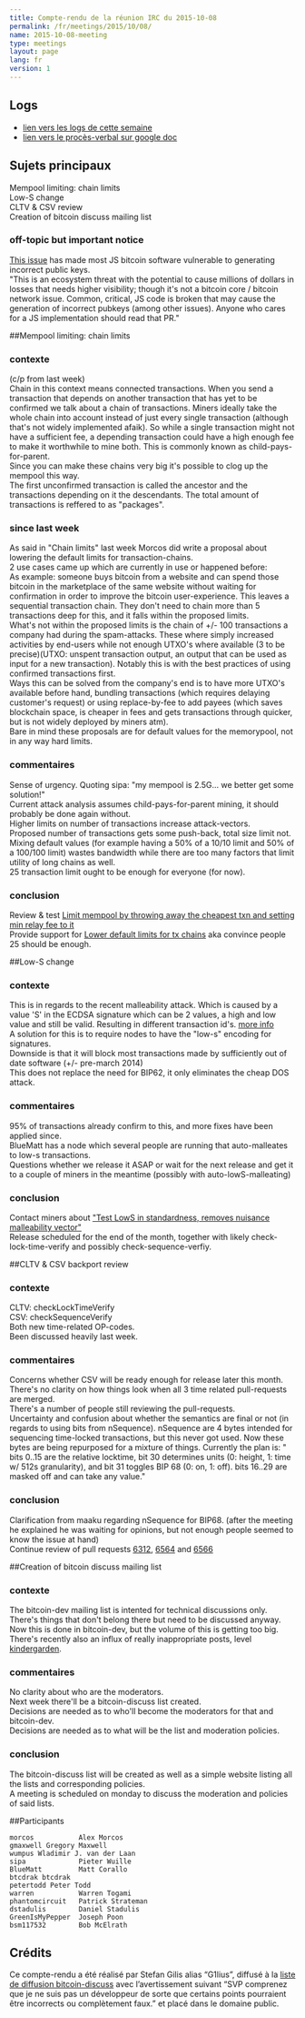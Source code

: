 ```yaml
---
title: Compte-rendu de la réunion IRC du 2015-10-08
permalink: /fr/meetings/2015/10/08/
name: 2015-10-08-meeting
type: meetings
layout: page
lang: fr
version: 1
---
```

## Logs

- [lien vers les logs de cette semaine](http://bitcoinstats.com/irc/bitcoin-dev/logs/2015/10/08#l1444330778.0)  
- [lien vers le procès-verbal sur google doc](https://docs.google.com/document/d/1hCDuOBNpqrZ0NLzvgrs2kDIF3g97sOv-FyneHjQellk/edit)

## Sujets principaux    

Mempool limiting: chain limits  
Low-S change  
CLTV & CSV review  
Creation of bitcoin discuss mailing list


### off-topic but important notice

[This issue](https://github.com/feross/buffer/pull/81) has made most JS bitcoin software vulnerable to generating incorrect public keys.  
"This is an ecosystem threat with the potential to cause millions of dollars in losses that needs higher visibility; though it's not a bitcoin core / bitcoin network issue.
Common, critical, JS code is broken that may cause the generation of incorrect pubkeys (among other issues). Anyone who cares for a JS implementation should read that PR."


##Mempool limiting: chain limits

### contexte

(c/p from last week)  
Chain in this context means connected transactions. When you send a transaction that depends on another transaction that has yet to be confirmed we talk about a chain of transactions. 
Miners ideally take the whole chain into account instead of just every single transaction (although that's not widely implemented afaik). So while a single transaction might not have a sufficient fee, a depending transaction could have a high enough fee to make it worthwhile to mine both.
This is commonly known as child-pays-for-parent.  
Since you can make these chains very big it's possible to clog up the mempool this way.   
The first unconfirmed transaction is called the ancestor and the transactions depending on it the descendants. The total amount of transactions is reffered to as "packages".  

### since last week

As said in "Chain limits" last week Morcos did write a proposal about lowering the default limits for transaction-chains.  
2 use cases came up which are currently in use or happened before:   
As example: someone buys bitcoin from a website and can spend those bitcoin in the marketplace of the same website without waiting for confirmation in order to improve the bitcoin user-experience. This leaves a sequential transaction chain. They don't need to chain more than 5 transactions deep for this, and it falls within the proposed limits.   
What's not within the proposed limits is the chain of +/- 100 transactions a company had during the spam-attacks. These where simply increased activities by end-users while not enough UTXO's where available (3 to be precise)(UTXO: unspent transaction output, an output that can be used as input for a new transaction).
Notably this is with the best practices of using confirmed transactions first.  
Ways this can be solved from the company's end is to have more UTXO's available before hand, bundling transactions (which requires delaying customer's request) or using replace-by-fee to add payees (which saves blockchain space, is cheaper in fees and gets transactions through quicker, but is not widely deployed by miners atm).  
Bare in mind these proposals are for default values for the memorypool, not in any way hard limits.

### commentaires

Sense of urgency. Quoting sipa: "my mempool is 2.5G... we better get some solution!"  
Current attack analysis assumes child-pays-for-parent mining, it should probably be done again without.  
Higher limits on number of transactions increase attack-vectors.  
Proposed number of transactions gets some push-back, total size limit not.  
Mixing default values (for example having a 50% of a 10/10 limit and 50% of a 100/100 limit) wastes bandwidth while there are too many factors that limit utility of long chains as well.  
25 transaction limit ought to be enough for everyone (for now).

### conclusion

Review & test [Limit mempool by throwing away the cheapest txn and setting min relay fee to it](https://github.com/bitcoin/bitcoin/pull/6722)    
Provide support for [Lower default limits for tx chains](https://github.com/bitcoin/bitcoin/pull/6771) aka convince people 25 should be enough.

##Low-S change

### contexte

This is in regards to the recent malleability attack. Which is caused by a value 'S' in the ECDSA signature which can be 2 values, a high and low value and still be valid. Resulting in different transaction id's. [more info](http://blog.coinkite.com/post/130318407326/ongoing-bitcoin-malleability-attack-low-s-high)  
A solution for this is to require nodes to have the "low-s" encoding for signatures.  
Downside is that it will block most transactions made by sufficiently out of date software (+/- pre-march 2014)  
This does not replace the need for BIP62, it only eliminates the cheap DOS attack.

### commentaires

95% of transactions already confirm to this, and more fixes have been applied since.  
BlueMatt has a node which several people are running that auto-malleates to low-s transactions.  
Questions whether we release it ASAP or wait for the next release and get it to a couple of miners in the meantime (possibly with auto-lowS-malleating)

### conclusion

Contact miners about ["Test LowS in standardness, removes nuisance malleability vector"](https://github.com/bitcoin/bitcoin/pull/6769)   
Release scheduled for the end of the month, together with likely check-lock-time-verify and possibly check-sequence-verfiy.

##CLTV & CSV backport review

### contexte

CLTV: checkLockTimeVerify  
CSV: checkSequenceVerify  
Both new time-related OP-codes.  
Been discussed heavily last week.

### commentaires

Concerns whether CSV will be ready enough for release later this month.  
There's no clarity on how things look when all 3 time related pull-requests are merged.  
There's a number of people still reviewing the pull-requests.  
Uncertainty and confusion about whether the semantics are final or not (in regards to using bits from nSequence). nSequence are 4 bytes intended for sequencing time-locked transactions, but this never got used.
Now these bytes are being repurposed for a mixture of things. Currently the plan is: " bits 0..15 are the relative locktime, bit 30 determines units (0: height, 1: time w/ 512s granularity), and bit 31 toggles BIP 68 (0: on, 1: off). bits 16..29 are masked off and can take any value."

### conclusion

Clarification from maaku regarding nSequence for BIP68. (after the meeting he explained he was waiting for opinions, but not enough people seemed to know the issue at hand)   
Continue review of pull requests [6312](https://github.com/bitcoin/bitcoin/pull/6312), [6564](https://github.com/bitcoin/bitcoin/pull/6564) and [6566](https://github.com/bitcoin/bitcoin/pull/6566)

##Creation of bitcoin discuss mailing list

### contexte

The bitcoin-dev mailing list is intented for technical discussions only. There's things that don't belong there but need to be discussed anyway.  
Now this is done in bitcoin-dev, but the volume of this is getting too big.  
There's recently also an influx of really inappropriate posts, level [kindergarden](https://www.mail-archive.com/bitcoin-dev@lists.linuxfoundation.org/msg02539.html).

### commentaires

No clarity about who are the moderators.  
Next week there'll be a bitcoin-discuss list created.  
Decisions are needed as to who'll become the moderators for that and bitcoin-dev.  
Decisions are needed as to what will be the list and moderation policies.

### conclusion

The bitcoin-discuss list will be created as well as a simple website listing all the lists and corresponding policies.  
A meeting is scheduled on monday to discuss the moderation and policies of said lists.

##Participants

    morcos           Alex Morcos  
    gmaxwell Gregory Maxwell  
    wumpus Wladimir J. van der Laan  
    sipa             Pieter Wuille  
    BlueMatt         Matt Corallo  
    btcdrak btcdrak  
    petertodd Peter Todd  
    warren           Warren Togami  
    phantomcircuit   Patrick Strateman  
    dstadulis        Daniel Stadulis  
    GreenIsMyPepper  Joseph Poon   
    bsm117532        Bob McElrath   

## Crédits

Ce compte-rendu a été réalisé par Stefan Gilis alias “G1lius”, diffusé à la [liste de diffusion bitcoin-discuss][meetingsource] avec l’avertissement suivant “SVP comprenez que je ne suis pas un développeur de sorte que certains points pourraient être incorrects ou complètement faux.” et placé dans le domaine public.

[meetingsource]: http://lists.linuxfoundation.org/pipermail/bitcoin-dev/2015-October/011496.html